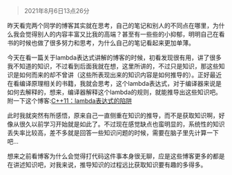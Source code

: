 > 2021年8月6日13点26分

昨天看完两个同学的博客其实就在思考，自己的笔记和别人的不同点在哪里，为什么我会觉得别人的内容丰富又比我的高端？甚至有一些些的小抑郁，明明自己在看书的时候也做了很多努力和思考，为什么自己的笔记看起来更加单薄。

今天在看一篇关于lambda表达式讲解的博客的时候，初看发现很有用，讲了很多我不知道的知识，不过看到后面我就在想，这里所讲的，不过只是知识，那这些知识是如何而来的却不曾讲（这些所表现出来的知识内容是如何推导的）。正好最近在看编译原理相关的书籍，我就会思考，这个lambda表达式，对于编译器来说是如何去解释的，想来，编译器解释这个lambda的规则，就能推导出这些知识吧。附一下这个博客:[C++11：lambda表达式的陷阱](https://blog.csdn.net/zzhongcy/article/details/88019153)

此时我就突然有所感悟，原来自己一直侧重在知识的推导，而不是获取知识啊，好像从很久以前学习开始就是如此了。不过现在感觉缺点也蛮明显的，系统性的知识丢失率比较高，差不多就是回答一些知识问题的时候，需要在脑子里先计算一下吧...

想来之前看博客为什么会觉得打代码这件事本身很无聊，应是这些博客更多的都是在讲述知识吧，对我来说，推导知识的过程远比获取知识要有趣的多得多。
